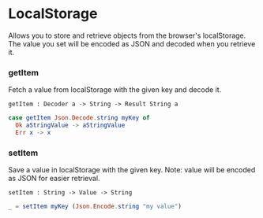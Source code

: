 # LocalStorage

Allows you to store and retrieve objects from the browser's localStorage. The value you set will be encoded as JSON and decoded when you retrieve it.

### getItem

Fetch a value from localStorage with the given key and decode it.

`getItem : Decoder a -> String -> Result String a`

```elm
case getItem Json.Decode.string myKey of
  Ok aStringValue -> aStringValue
  Err x -> x
```

### setItem

Save a value in localStorage with the given key. Note: value will be encoded as JSON for easier retrieval.

`setItem : String -> Value -> String`

```elm
_ = setItem myKey (Json.Encode.string "my value")
```
